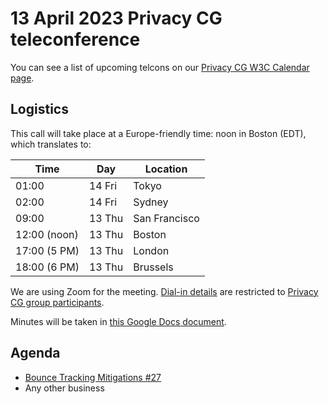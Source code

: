 # 13 April 2023 Privacy CG teleconference

You can see a list of upcoming telcons on our [Privacy CG W3C Calendar page](https://www.w3.org/groups/cg/privacycg/calendar).

## Logistics

This call will take place at a Europe-friendly time: noon in Boston (EDT), which translates to:

| Time         | Day    | Location      |
| ------------ | ------ | ------------- |
| 01:00        | 14 Fri | Tokyo         |
| 02:00        | 14 Fri | Sydney        |
| 09:00        | 13 Thu | San Francisco |
| 12:00 (noon) | 13 Thu | Boston        |
| 17:00 (5 PM) | 13 Thu | London        |
| 18:00 (6 PM) | 13 Thu | Brussels      |

We are using Zoom for the meeting. [Dial-in details](https://lists.w3.org/Archives/Member/internal-privacycg/2021Jun/0000.html) are restricted to [Privacy CG group participants](https://www.w3.org/community/privacycg/participants).

Minutes will be taken in [this Google Docs document](https://docs.google.com/document/d/1DZEhS1UHJ1PKxt5ZwKmn5LZ4bo10UFyNXeLp2dUuzRM/edit#).

## Agenda

* [Bounce Tracking Mitigations #27](https://github.com/privacycg/meetings/issues/27)
* Any other business
